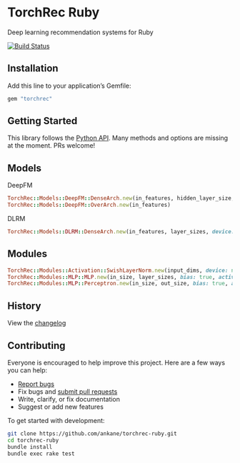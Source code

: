 # TorchRec Ruby

Deep learning recommendation systems for Ruby

[![Build Status](https://github.com/ankane/torchrec-ruby/workflows/build/badge.svg?branch=master)](https://github.com/ankane/torchrec-ruby/actions)

## Installation

Add this line to your application’s Gemfile:

```ruby
gem "torchrec"
```

## Getting Started

This library follows the [Python API](https://pytorch.org/torchrec/). Many methods and options are missing at the moment. PRs welcome!

## Models

DeepFM

```ruby
TorchRec::Models::DeepFM::DenseArch.new(in_features, hidden_layer_size, embedding_dim)
TorchRec::Models::DeepFM::OverArch.new(in_features)
```

DLRM

```ruby
TorchRec::Models::DLRM::DenseArch.new(in_features, layer_sizes, device: nil)
```

## Modules

```ruby
TorchRec::Modules::Activation::SwishLayerNorm.new(input_dims, device: nil)
TorchRec::Modules::MLP::MLP.new(in_size, layer_sizes, bias: true, activation: :relu, device: nil)
TorchRec::Modules::MLP::Perceptron.new(in_size, out_size, bias: true, activation: Torch.method(:relu), device: nil)
```

## History

View the [changelog](https://github.com/ankane/torchrec-ruby/blob/master/CHANGELOG.md)

## Contributing

Everyone is encouraged to help improve this project. Here are a few ways you can help:

- [Report bugs](https://github.com/ankane/torchrec-ruby/issues)
- Fix bugs and [submit pull requests](https://github.com/ankane/torchrec-ruby/pulls)
- Write, clarify, or fix documentation
- Suggest or add new features

To get started with development:

```sh
git clone https://github.com/ankane/torchrec-ruby.git
cd torchrec-ruby
bundle install
bundle exec rake test
```
